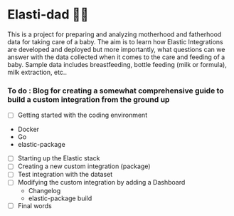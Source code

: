 # Elasti-dad 👨‍🍼
This is a project for preparing and analyzing motherhood and fatherhood data for taking care of a baby. The aim is to learn how Elastic Integrations are developed and deployed but more importantly, what questions can we answer with the data collected when it comes to the care and feeding of a baby. Sample data includes breastfeeding, bottle feeding (milk or formula), milk extraction, etc..

### To do : Blog for creating a somewhat comprehensive guide to build a custom integration from the ground up
- [ ] Getting started with the coding environment
 - Docker
 - Go
 - elastic-package
- [ ] Starting up the Elastic stack
- [ ] Creating a new custom integration (package)
- [ ] Test integration with the dataset
- [ ] Modifying the custom integration by adding a Dashboard
  - Changelog
  - elastic-package build
- [ ] Final words
